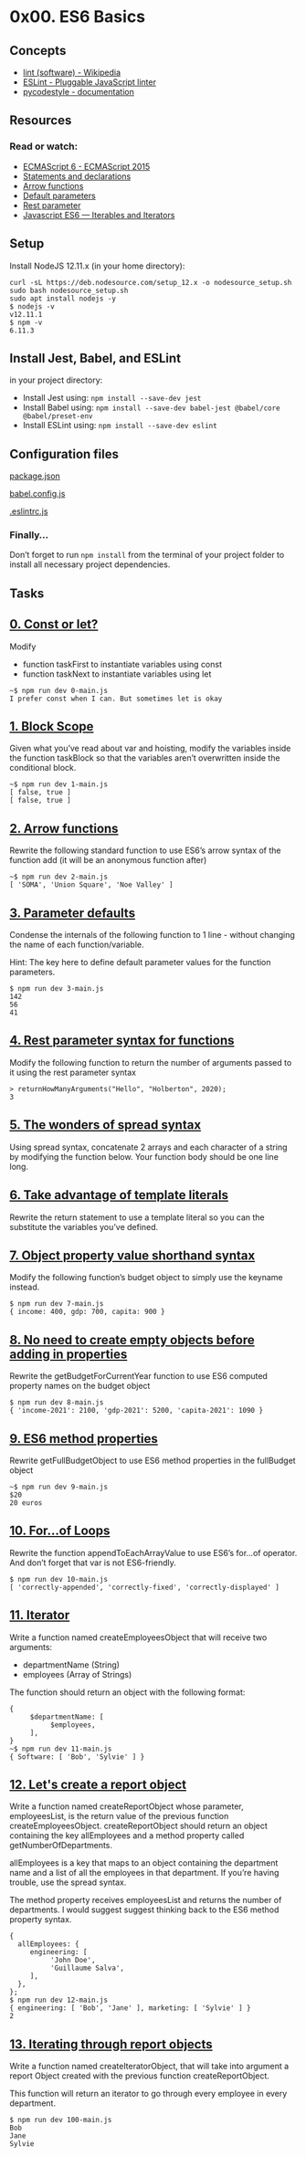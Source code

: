 # 0x00. ES6 Basics

## Concepts
* [lint (software) - Wikipedia](https://en.wikipedia.org/wiki/Lint_(software))
* [ESLint - Pluggable JavaScript linter](https://eslint.org/)
* [pycodestyle - documentation](https://pycodestyle.pycqa.org/en/latest/)


## Resources
### Read or watch:

* [ECMAScript 6 - ECMAScript 2015](https://www.w3schools.com/js/js_es6.asp)
* [Statements and declarations](https://developer.mozilla.org/en-US/docs/Web/JavaScript/Reference/Statements)
* [Arrow functions](https://developer.mozilla.org/en-US/docs/Web/JavaScript/Reference/Functions/Arrow_functions)
* [Default parameters](https://developer.mozilla.org/en-US/docs/Web/JavaScript/Reference/Functions/Default_parameters)
* [Rest parameter](https://developer.mozilla.org/en-US/docs/Web/JavaScript/Reference/Functions/rest_parameters)
* [Javascript ES6 — Iterables and Iterators](https://towardsdatascience.com/javascript-es6-iterables-and-iterators-de18b54f4d4)


## Setup
Install NodeJS 12.11.x
(in your home directory):

```
curl -sL https://deb.nodesource.com/setup_12.x -o nodesource_setup.sh
sudo bash nodesource_setup.sh
sudo apt install nodejs -y
$ nodejs -v
v12.11.1
$ npm -v
6.11.3
```

## Install Jest, Babel, and ESLint
in your project directory:

* Install Jest using: `npm install --save-dev jest`
* Install Babel using: `npm install --save-dev babel-jest @babel/core @babel/preset-env`
* Install ESLint using: `npm install --save-dev eslint`

## Configuration files
[package.json](./)

[babel.config.js](./)


[.eslintrc.js](./)

### Finally…
Don’t forget to run `npm install` from the terminal of your project folder to install all necessary project dependencies.

## Tasks

## [0. Const or let?](./0-constants.js)
Modify

* function taskFirst to instantiate variables using const
* function taskNext to instantiate variables using let
```
~$ npm run dev 0-main.js 
I prefer const when I can. But sometimes let is okay
```

## [1. Block Scope](./1-block-scoped.js)
Given what you’ve read about var and hoisting, modify the variables inside the function taskBlock so that the variables aren’t overwritten inside the conditional block.
```
~$ npm run dev 1-main.js 
[ false, true ]
[ false, true ]
```

## [2. Arrow functions](./2-arrow.js)
Rewrite the following standard function to use ES6’s arrow syntax of the function add (it will be an anonymous function after)
```
~$ npm run dev 2-main.js 
[ 'SOMA', 'Union Square', 'Noe Valley' ]
```

## [3. Parameter defaults](./3-default-parameter.js)
Condense the internals of the following function to 1 line - without changing the name of each function/variable.

Hint: The key here to define default parameter values for the function parameters.
```
$ npm run dev 3-main.js 
142
56
41
```

## [4. Rest parameter syntax for functions](./4-rest-parameter.js)
Modify the following function to return the number of arguments passed to it using the rest parameter syntax

```
> returnHowManyArguments("Hello", "Holberton", 2020);
3
```
## [5. The wonders of spread syntax](./5-spread-operator.js)
Using spread syntax, concatenate 2 arrays and each character of a string by modifying the function below. Your function body should be one line long.

## [6. Take advantage of template literals](./6-string-interpolation.js)
Rewrite the return statement to use a template literal so you can the substitute the variables you’ve defined.

## [7. Object property value shorthand syntax](./7-getBudgetObject.js)
Modify the following function’s budget object to simply use the keyname instead.
```
$ npm run dev 7-main.js 
{ income: 400, gdp: 700, capita: 900 }
```

## [8. No need to create empty objects before adding in properties](./8-getBudgetCurrentYear.js)
Rewrite the getBudgetForCurrentYear function to use ES6 computed property names on the budget object
```
$ npm run dev 8-main.js 
{ 'income-2021': 2100, 'gdp-2021': 5200, 'capita-2021': 1090 }
```

## [9. ES6 method properties](./9-getFullBudget.js)
Rewrite getFullBudgetObject to use ES6 method properties in the fullBudget object
```
~$ npm run dev 9-main.js 
$20
20 euros
```

## [10. For...of Loops](./10-loops.js)
Rewrite the function appendToEachArrayValue to use ES6’s for...of operator. And don’t forget that var is not ES6-friendly.
```
$ npm run dev 10-main.js 
[ 'correctly-appended', 'correctly-fixed', 'correctly-displayed' ]
```

## [11. Iterator](./11-createEmployeesObject.js)
Write a function named createEmployeesObject that will receive two arguments:

* departmentName (String)
* employees (Array of Strings)

The function should return an object with the following format:
```
{
     $departmentName: [
          $employees,
     ],
}
~$ npm run dev 11-main.js 
{ Software: [ 'Bob', 'Sylvie' ] }
```

## [12. Let's create a report object](./)
Write a function named createReportObject whose parameter, employeesList, is the return value of the previous function createEmployeesObject.
createReportObject should return an object containing the key allEmployees and a method property called getNumberOfDepartments.

allEmployees is a key that maps to an object containing the department name and a list of all the employees in that department. If you’re having trouble, use the spread syntax.

The method property receives employeesList and returns the number of departments. I would suggest suggest thinking back to the ES6 method property syntax.
```
{
  allEmployees: {
     engineering: [
          'John Doe',
          'Guillaume Salva',
     ],
  },
};
$ npm run dev 12-main.js 
{ engineering: [ 'Bob', 'Jane' ], marketing: [ 'Sylvie' ] }
2
```

## [13. Iterating through report objects](./100-createIteratorObject.js)
Write a function named createIteratorObject, that will take into argument a report Object created with the previous function createReportObject.

This function will return an iterator to go through every employee in every department.
```
$ npm run dev 100-main.js 
Bob
Jane
Sylvie
```

